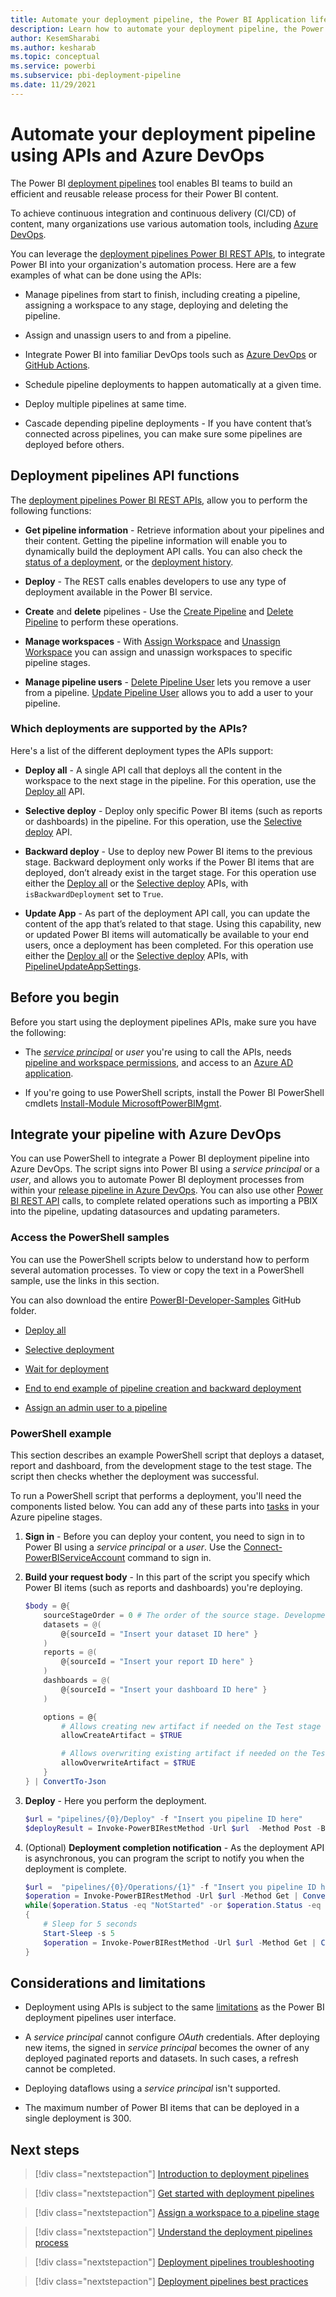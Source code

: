 ```yaml
---
title: Automate your deployment pipeline, the Power BI Application lifecycle management (ALM) tool 
description: Learn how to automate your deployment pipeline, the Power BI Application lifecycle management (ALM) tool, using APIs and Azure DevOps
author: KesemSharabi
ms.author: kesharab
ms.topic: conceptual
ms.service: powerbi
ms.subservice: pbi-deployment-pipeline
ms.date: 11/29/2021
---
```


# Automate your deployment pipeline using APIs and Azure DevOps

The Power BI [deployment pipelines](deployment-pipelines-overview.md) tool enables BI teams to build an efficient and reusable release process for their Power BI content.

To achieve continuous integration and continuous delivery (CI/CD) of content, many organizations use various automation tools, including [Azure DevOps](/azure/devops/user-guide/what-is-azure-devops).

You can leverage the [deployment pipelines Power BI REST APIs](/rest/api/power-bi/pipelines), to integrate Power BI into your organization's automation process. Here are a few examples of what can be done using the APIs:

* Manage pipelines from start to finish, including creating a pipeline, assigning a workspace to any stage, deploying and deleting the pipeline.

* Assign and unassign users to and from a pipeline.

* Integrate Power BI into familiar DevOps tools such as [Azure DevOps](/azure/devops/user-guide/what-is-azure-devops) or [GitHub Actions](https://docs.github.com/en/actions).

* Schedule pipeline deployments to happen automatically at a given time.

* Deploy multiple pipelines at same time.

* Cascade depending pipeline deployments - If you have content that’s connected across pipelines, you can make sure some pipelines are deployed before others.

## Deployment pipelines API functions

The [deployment pipelines Power BI REST APIs](/rest/api/power-bi/pipelines), allow you to perform the following functions:

* **Get pipeline information** - Retrieve information about your pipelines and their content. Getting the pipeline information will enable you to dynamically build the deployment API calls. You can also check the [status of a deployment](/rest/api/power-bi/pipelines/getpipelineoperation), or the [deployment history](/rest/api/power-bi/pipelines/getpipelineoperations).

* **Deploy** - The REST calls enables developers to use any type of deployment available in the Power BI service.

* **Create** and **delete** pipelines - Use the [Create Pipeline](/rest/api/power-bi/pipelines/create-pipeline) and [Delete Pipeline](/rest/api/power-bi/pipelines/delete-pipeline) to perform these operations.

* **Manage workspaces** - With [Assign Workspace](/rest/api/power-bi/pipelines/assign-workspace) and [Unassign Workspace](/rest/api/power-bi/pipelines/unassign-workspace) you can assign and unassign workspaces to specific pipeline stages.

* **Manage pipeline users** - [Delete Pipeline User](/rest/api/power-bi/pipelines/delete-pipeline-user) lets you remove a user from a pipeline.  [Update Pipeline User](/rest/api/power-bi/pipelines/update-pipeline-user) allows you to add a user to your pipeline.

### Which deployments are supported by the APIs?

Here's a list of the different deployment types the APIs support:

* **Deploy all** - A single API call that deploys all the content in the workspace to the next stage in the pipeline. For this operation, use the [Deploy all](/rest/api/power-bi/pipelines/deployall) API.

* **Selective deploy** - Deploy only specific Power BI items (such as reports or dashboards) in the pipeline. For this operation, use the [Selective deploy](/rest/api/power-bi/pipelines/selectivedeploy) API.

* **Backward deploy** - Use to deploy new Power BI items to the previous stage. Backward deployment only works if the Power BI items that are deployed, don’t already exist in the target stage. For this operation use either the [Deploy all](/rest/api/power-bi/pipelines/deployall) or the [Selective deploy](/rest/api/power-bi/pipelines/selectivedeploy) APIs, with `isBackwardDeployment` set to `True`.

* **Update App** - As part of the deployment API call, you can update the content of the app that’s related to that stage. Using this capability, new or updated Power BI items will automatically be available to your end users, once a deployment has been completed. For this operation use either the [Deploy all](/rest/api/power-bi/pipelines/deployall) or the [Selective deploy](/rest/api/power-bi/pipelines/selectivedeploy) APIs, with [PipelineUpdateAppSettings](/rest/api/power-bi/pipelines/selectivedeploy#pipelineupdateappsettings).

## Before you begin

Before you start using the deployment pipelines APIs, make sure you have the following:

* The [*service principal*]() or *user* you're using to call the APIs, needs [pipeline and workspace permissions](deployment-pipelines-process.md#permissions), and access to an [Azure AD application](/azure/active-directory/develop/active-directory-how-applications-are-added).

* If you're going to use PowerShell scripts, install the Power BI PowerShell cmdlets [Install-Module MicrosoftPowerBIMgmt](/powershell/power-bi/overview).

## Integrate your pipeline with Azure DevOps

You can use PowerShell to integrate a Power BI deployment pipeline into Azure DevOps. The script signs into Power BI using a *service principal* or a *user*, and allows you to automate Power BI deployment processes from within your [release pipeline in Azure DevOps](/azure/devops/pipelines). You can also use other [Power BI REST API](/rest/api/power-bi/) calls, to complete related operations such as importing a PBIX into the pipeline, updating datasources and updating parameters.

### Access the PowerShell samples

You can use the PowerShell scripts below to understand how to perform several automation processes. To view or copy the text in a PowerShell sample, use the links in this section.

You can also download the entire [PowerBI-Developer-Samples](https://github.com/microsoft/PowerBI-Developer-Samples/blob/master/PowerShell%20Scripts/DeploymentPipelines-WaitForDeployment.ps1) GitHub folder.

* [Deploy all](https://github.com/microsoft/PowerBI-Developer-Samples/blob/master/PowerShell%20Scripts/DeploymentPipelines-DeployAll.ps1)

* [Selective deployment](https://github.com/microsoft/PowerBI-Developer-Samples/blob/master/PowerShell%20Scripts/DeploymentPipelines-SelectiveDeploy.ps1)

* [Wait for deployment](https://github.com/microsoft/PowerBI-Developer-Samples/blob/master/PowerShell%20Scripts/DeploymentPipelines-WaitForDeployment.ps1)

* [End to end example of pipeline creation and backward deployment](https://github.com/microsoft/PowerBI-Developer-Samples/blob/master/PowerShell%20Scripts/DeploymentPipelines-E2ESampleFromPipelineCreationToDeployment.ps1)

* [Assign an admin user to a pipeline](https://github.com/microsoft/PowerBI-Developer-Samples/blob/master/PowerShell%20Scripts/DeploymentPipelines-AddUserToPipeline.ps1)

### PowerShell example

This section describes an example PowerShell script that deploys a dataset, report and dashboard, from the development stage to the test stage. The script then checks whether the deployment was successful.

To run a PowerShell script that performs a deployment, you'll need the components listed below. You can add any of these parts into [tasks](/azure/devops/pipelines/tasks/utility/powershell) in your Azure pipeline stages.

1. **Sign in** - Before you can deploy your content, you need to sign in to Power BI using a *service principal* or a *user*. Use the [Connect-PowerBIServiceAccount](/powershell/module/microsoftpowerbimgmt.profile/connect-powerbiserviceaccount) command to sign in.

2. **Build your request body** - In this part of the script you specify which Power BI items (such as reports and dashboards) you're deploying.

    ```powershell
    $body = @{ 
        sourceStageOrder = 0 # The order of the source stage. Development (0), Test (1).   
        datasets = @(
            @{sourceId = "Insert your dataset ID here" }
        )      
        reports = @(
            @{sourceId = "Insert your report ID here" }
        )            
        dashboards = @(
            @{sourceId = "Insert your dashboard ID here" }
        )

        options = @{
            # Allows creating new artifact if needed on the Test stage workspace
            allowCreateArtifact = $TRUE

            # Allows overwriting existing artifact if needed on the Test stage workspace
            allowOverwriteArtifact = $TRUE
        }
    } | ConvertTo-Json
    ```

3. **Deploy** - Here you perform the deployment.

    ```powershell
    $url = "pipelines/{0}/Deploy" -f "Insert you pipeline ID here"
    $deployResult = Invoke-PowerBIRestMethod -Url $url  -Method Post -Body $body | ConvertFrom-Json
    ```

4. (Optional) **Deployment completion notification** - As the deployment API is asynchronous, you can program the script to notify you when the deployment is complete.

    ```powershell
    $url =  "pipelines/{0}/Operations/{1}" -f "Insert you pipeline ID here",$deployResult.id
    $operation = Invoke-PowerBIRestMethod -Url $url -Method Get | ConvertFrom-Json    
    while($operation.Status -eq "NotStarted" -or $operation.Status -eq "Executing")
    {
        # Sleep for 5 seconds
        Start-Sleep -s 5
        $operation = Invoke-PowerBIRestMethod -Url $url -Method Get | ConvertFrom-Json
    }
    ```

## Considerations and limitations

* Deployment using APIs is subject to the same [limitations](deployment-pipelines-process.md#considerations-and-limitations) as the Power BI deployment pipelines user interface.

* A *service principal* cannot configure *OAuth* credentials. After deploying new items, the signed in *service principal* becomes the owner of any deployed paginated reports and datasets. In such cases, a refresh cannot be completed.

* Deploying dataflows using a *service principal* isn't supported.

* The maximum number of Power BI items that can be deployed in a single deployment is 300.

## Next steps

>[!div class="nextstepaction"]
>[Introduction to deployment pipelines](deployment-pipelines-overview.md)

>[!div class="nextstepaction"]
>[Get started with deployment pipelines](deployment-pipelines-get-started.md)

>[!div class="nextstepaction"]
>[Assign a workspace to a pipeline stage](deployment-pipelines-assign.md)

>[!div class="nextstepaction"]
>[Understand the deployment pipelines process](deployment-pipelines-process.md)

>[!div class="nextstepaction"]
>[Deployment pipelines troubleshooting](deployment-pipelines-troubleshooting.yml)

>[!div class="nextstepaction"]
>[Deployment pipelines best practices](deployment-pipelines-best-practices.md)
